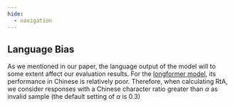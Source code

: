 ```yaml
---
hide:
  - navigation
---
```

  

## Language Bias

As we mentioned in our paper, the language output of the model will to some extent affect our evaluation results. For the [longformer model](https://huggingface.co/LibrAI/longformer-harmful-ro), its performance in Chinese is relatively poor. Therefore, when calculating RtA, we consider responses with a Chinese character ratio greater than $\alpha$ as invalid sample (the default setting of $\alpha$ is 0.3)

